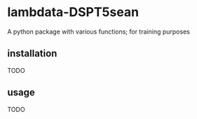 # lambdata-DSPT5sean
A python package with various functions; for training purposes


## installation

TODO

## usage

TODO